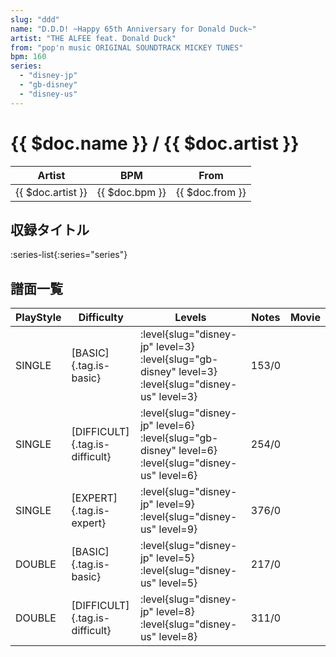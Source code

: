 ```yaml
---
slug: "ddd"
name: "D.D.D! ~Happy 65th Anniversary for Donald Duck~"
artist: "THE ALFEE feat. Donald Duck"
from: "pop'n music ORIGINAL SOUNDTRACK MICKEY TUNES"
bpm: 160
series:
  - "disney-jp"
  - "gb-disney"
  - "disney-us"
---
```


# {{ $doc.name }} / {{ $doc.artist }}

|Artist|BPM|From|
|------|---|----|
|{{ $doc.artist }}|{{ $doc.bpm }}|{{ $doc.from }}|

## 収録タイトル

:series-list{:series="series"}

## 譜面一覧

|PlayStyle|Difficulty|Levels|Notes|Movie|
|---------|----------|------|-----|-----|
|SINGLE|[BASIC]{.tag.is-basic}|:level{slug="disney-jp" level=3} :level{slug="gb-disney" level=3} :level{slug="disney-us" level=3}|153/0||
|SINGLE|[DIFFICULT]{.tag.is-difficult}|:level{slug="disney-jp" level=6} :level{slug="gb-disney" level=6} :level{slug="disney-us" level=6}|254/0||
|SINGLE|[EXPERT]{.tag.is-expert}|:level{slug="disney-jp" level=9} :level{slug="disney-us" level=9}|376/0||
|DOUBLE|[BASIC]{.tag.is-basic}|:level{slug="disney-jp" level=5} :level{slug="disney-us" level=5}|217/0||
|DOUBLE|[DIFFICULT]{.tag.is-difficult}|:level{slug="disney-jp" level=8} :level{slug="disney-us" level=8}|311/0||
